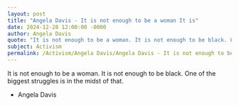 ```yaml
---
layout: post
title: "Angela Davis - It is not enough to be a woman It is"
date: 2024-12-28 12:00:00 -0000
author: Angela Davis
quote: "It is not enough to be a woman. It is not enough to be black. One of the biggest struggles is in the midst of that."
subject: Activism
permalink: /Activism/Angela Davis/Angela Davis - It is not enough to be a woman It is
---
```


It is not enough to be a woman. It is not enough to be black. One of the biggest struggles is in the midst of that.

- Angela Davis
